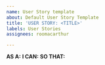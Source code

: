 ```yaml
---
name: User Story template
about: Default User Story Template
title: 'USER STORY: <TITLE>'
labels: User Stories
assignees: roomacarthur

---
```


**AS A:** <role> 
**I CAN:** <capability>
**SO THAT:** <received benefit>
